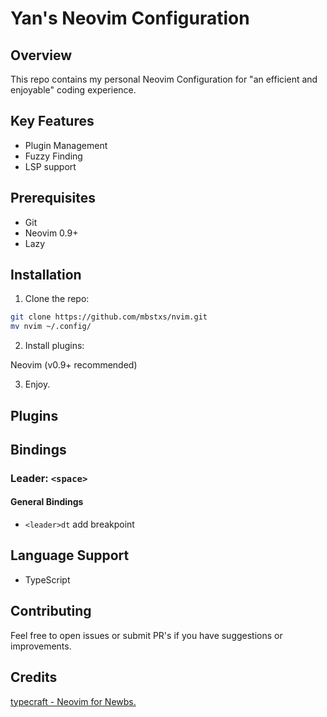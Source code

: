
# Yan's Neovim Configuration

## Overview

This repo contains my personal Neovim Configuration for "an efficient and enjoyable" coding experience.

## Key Features

- Plugin Management
- Fuzzy Finding
- LSP support

## Prerequisites

- Git
- Neovim 0.9+
- Lazy

## Installation

1. Clone the repo:

```bash
git clone https://github.com/mbstxs/nvim.git
mv nvim ~/.config/
```

2. Install plugins:

Neovim (v0.9+ recommended)

[//]: <> (3. Copy the repo to nvim folder)

3. Enjoy.

## Plugins

## Bindings

### Leader: `<space>`

#### General Bindings
- `<leader>dt` add breakpoint

[//]: <> (- `<leader>dc`)

## Language Support

[//]: <> (Python)
- TypeScript


## Contributing

Feel free to open issues or submit PR's if you have suggestions or improvements.

## Credits

[typecraft - Neovim for Newbs.](https://youtube.com/playlist?list=PLsz00TDipIffreIaUNk64KxTIkQaGguqn&si=4w2QMxbsiUOm7akd)

